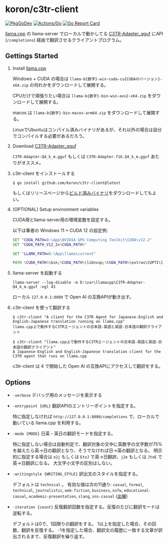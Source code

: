 # koron/c3tr-client

[![PkgGoDev](https://pkg.go.dev/badge/github.com/koron/c3tr-client)](https://pkg.go.dev/github.com/koron/c3tr-client)
[![Actions/Go](https://github.com/koron/c3tr-client/workflows/Go/badge.svg)](https://github.com/koron/c3tr-client/actions?query=workflow%3AGo)
[![Go Report Card](https://goreportcard.com/badge/github.com/koron/c3tr-client)](https://goreportcard.com/report/github.com/koron/c3tr-client)

[llama.cpp](https://github.com/ggerganov/llama.cpp) の llama-server でローカルで動かしてる [C3TR-Adapter\_gguf](https://huggingface.co/webbigdata/C3TR-Adapter_gguf) にAPI (`/completions`) 経由で翻訳させるクライアントプログラム。

## Gettings Started

1. Install [llama.cpp](https://github.com/ggerganov/llama.cpp/releases/latest)

    Windows + CUDA の場合は `llama-b{数字}-win-cuda-cu{CUDAのバージョン}-x64.zip` の何れかをダウンロードして展開する。

    CPUだけで頑張りたい場合は `llama-b{数字}-bin-win-avx2-x64.zip` をダウンロードして展開する。

    macos は `llama-b{数字}-bin-macos-arm64.zip` をダウンロードして展開する。

    LinuxでUbuntuはコンパイル済みバイナリがあるが、それ以外の場合は自分でコンパイルする必要があるだろう。

2. Download [C3TR-Adapter\_gguf](https://huggingface.co/webbigdata/C3TR-Adapter_gguf/tree/main)

    `C3TR-Adapter-Q4_k_m.gguf` もしくは `C3TR-Adapter.f16.Q4_k_m.gguf` あたりがオススメ。

3. c3tr-client をインストールする

    ```console
    $ go install github.com/koron/c3tr-client@latest
    ```

    もしくはリリースページから[ビルド済みバイナリ](https://github.com/koron/c3tr-client/releases/latest)をダウンロードしてもよい。

4. (OPTIONAL) Setup environment variables

    CUDA用とllama-server用の環境変数を設定する。

    以下は筆者の Windows 11 + CUDA 12 の設定例:

    ```bat
    SET "CUDA_PATH=D:\App\NVIDIA GPU Computing Toolkit\CUDA\v12.2"
    SET "CUDA_PATH_V12_2=%CUDA_PATH%"

    SET "LLAMA_PATH=D:\App\llama\current"

    PATH %CUDA_PATH%\bin;%CUDA_PATH%\libnvvp;%CUDA_PATH%\extras\CUPTI\lib64;%LLAMA_PATH%;%PATH%
    ```

4. llama-server を起動する

    ```
    llama-server --log-disable -m D:\var\llamacpp\C3TR-Adapter-Q4_k_m.gguf -ngl 43
    ```

    ローカル `127.0.0.1:8080` で Open AI の互換APIが動き出す。

5. c3tr-client を使って翻訳する

    ```console
    $ c3tr-client "A client for the C3TR Agent for Japanese-English and English-Japanese translation running on llama.cpp"
    llama.cpp上で動作するC3TRエージェントの日本語-英語と英語-日本語の翻訳クライアント

    $ c3tr-client "llama.cpp上で動作するC3TRエージェントの日本語-英語と英語-日本語の翻訳クライアント"
    A Japanese-English and English-Japanese translation client for the C3TR agent that runs on llama.cpp
    ```

    c3tr-client は 4 で開始した Open AI の互換APIにアクセスして翻訳をする。

## Options

* `-verbose` デバッグ用のメッセージを表示する
* `-entrypoint {URL}` 翻訳APIのエントリーポイントを指定する。

    特に指定しなければ `http://127.0.0.1:8080/completions` で、ローカルで動いている llama.cpp を利用する。

* `-mode {MODE}` 日英・英日の翻訳モードを指定する。

    特に指定しない場合は自動判定で、翻訳対象の文中に英数字の文字数が75%を越えたら英→日の翻訳となり、そうでなければ日→英の翻訳となる。
    明示的に指定する場合は `e2j` もしくは `EtoJ` で英→日翻訳、`j2e` もしくは `JtoE` で英→日翻訳になる。
    大文字小文字の区別はしない。

* `-writingstyle {WRITING_STYLE}` 訳出文のスタイルを指定する。

    デフォルトは `technical` 。
    有効な値は次の11通り:
    `casual`, `formal`, `technical`, `journalistic`, `web-fiction`, `business`,
    `nsfw`, `educational-casual`, `academic-presentation`, `slang`,
    `sns-casual`
    ([出展](https://huggingface.co/webbigdata/C3TR-Adapter/discussions/1#669e6ef419d0f96d8a77128b))

* `-iteration {count}` 反復翻訳回数を指定する。反復のたびに翻訳モードは逆転する。

    デフォルトは0で、1回限りの翻訳をする。
    1以上を指定した場合、その回数、翻訳を反復する。
    -1を指定した場合、翻訳文の履歴に一致する文章が訳出されるまで、反復翻訳を繰り返す。
